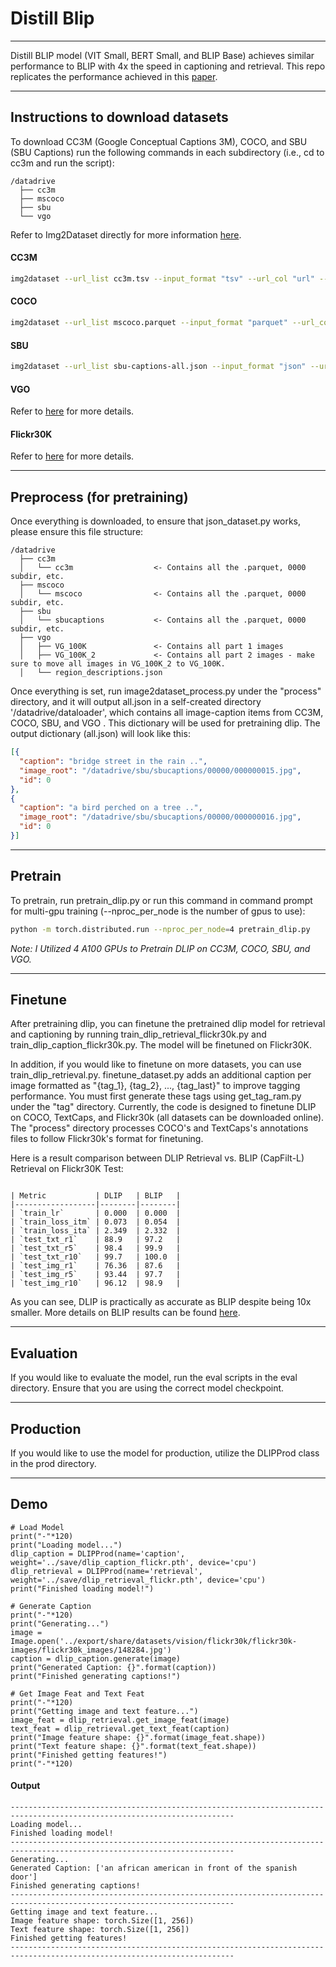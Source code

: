 # Distill Blip

----------

Distill BLIP model (VIT Small, BERT Small, and BLIP Base) achieves similar performance to BLIP with 4x the speed in captioning and retrieval. This repo replicates the performance achieved in this [paper](https://arxiv.org/abs/2308.12956).

----------

## Instructions to download datasets

To download CC3M (Google Conceptual Captions 3M), COCO, and SBU (SBU Captions) run the following commands in each subdirectory (i.e., cd to cc3m and run the script):

```
/datadrive
  ├── cc3m
  ├── mscoco
  ├── sbu
  └── vgo
```
  
Refer to Img2Dataset directly for more information [here](https://github.com/rom1504/img2dataset/blob/main/dataset_examples/cc3m.md). 

#### CC3M
```bash
img2dataset --url_list cc3m.tsv --input_format "tsv" --url_col "url" --caption_col "caption" --output_format files --output_folder cc3m --processes_count 16 --thread_count 64 --image_size 224
```
#### COCO
```bash
img2dataset --url_list mscoco.parquet --input_format "parquet" --url_col "URL" --caption_col "TEXT" --output_format files --output_folder mscoco --processes_count 16 --thread_count 64 --image_size 224
```
#### SBU 
```bash
img2dataset --url_list sbu-captions-all.json --input_format "json" --url_col "image_urls" --caption_col "captions" --output_format files --output_folder sbucaptions --processes_count 16 --thread_count 64 --image_size 224
```
#### VGO
Refer to [here](https://homes.cs.washington.edu/~ranjay/visualgenome/index.html) for more details.
#### Flickr30K
Refer to [here](https://www.kaggle.com/datasets/hsankesara/flickr-image-dataset) for more details.

----------

## Preprocess (for pretraining)
Once everything is downloaded, to ensure that json_dataset.py works, please ensure this file structure:

```
/datadrive
  ├── cc3m
  │   └── cc3m                  <- Contains all the .parquet, 0000 subdir, etc.
  ├── mscoco
  │   └── mscoco                <- Contains all the .parquet, 0000 subdir, etc.
  ├── sbu
  │   └── sbucaptions           <- Contains all the .parquet, 0000 subdir, etc.
  ├── vgo
  │   ├── VG_100K               <- Contains all part 1 images
  │   ├── VG_100K_2             <- Contains all part 2 images - make sure to move all images in VG_100K_2 to VG_100K.
  │   └── region_descriptions.json
```

Once everything is set, run image2dataset_process.py under the "process" directory, and it will output all.json in a self-created directory '/datadrive/dataloader', 
which contains all image-caption items from CC3M, COCO, SBU, and VGO . This dictionary will be used for pretraining dlip.
The output dictionary (all.json) will look like this:

```json
[{
  "caption": "bridge street in the rain ..",
  "image_root": "/datadrive/sbu/sbucaptions/00000/000000015.jpg",
  "id": 0
},
{
  "caption": "a bird perched on a tree ..",
  "image_root": "/datadrive/sbu/sbucaptions/00000/000000016.jpg",
  "id": 0
}]
```
----------
## Pretrain
To pretrain, run pretrain_dlip.py or run this command in command prompt for multi-gpu training (--nproc_per_node is the number of gpus to use):
```bash
python -m torch.distributed.run --nproc_per_node=4 pretrain_dlip.py
```
*Note: I Utilized 4 A100 GPUs to Pretrain DLIP on CC3M, COCO, SBU, and VGO.*

----------

## Finetune
After pretraining dlip, you can finetune the pretrained dlip model for retrieval and captioning by running train_dlip_retrieval_flickr30k.py and train_dlip_caption_flickr30k.py. The model will be finetuned on Flickr30K.

In addition, if you would like to finetune on more datasets, you can use train_dlip_retrieval.py. finetune_dataset.py adds an additional caption per image 
formatted as "{tag_1}, {tag_2}, ..., {tag_last}" to improve tagging performance. You must first generate these tags using get_tag_ram.py under the "tag" directory. Currently, the code is designed to finetune DLIP on COCO, TextCaps, and Flickr30k (all datasets can be downloaded online).
The "process" directory processes COCO's and TextCaps's annotations files to follow Flickr30k's format for finetuning. 

Here is a result comparison between DLIP Retrieval vs. BLIP (CapFilt-L) Retrieval on Flickr30K Test:
```

| Metric           | DLIP   | BLIP   |
|------------------|--------|--------|
| `train_lr`       | 0.000  | 0.000  |
| `train_loss_itm` | 0.073  | 0.054  |
| `train_loss_ita` | 2.349  | 2.332  |
| `test_txt_r1`    | 88.9   | 97.2   |
| `test_txt_r5`    | 98.4   | 99.9   |
| `test_txt_r10`   | 99.7   | 100.0  |
| `test_img_r1`    | 76.36  | 87.6   |
| `test_img_r5`    | 93.44  | 97.7   |
| `test_img_r10`   | 96.12  | 98.9   |

```
As you can see, DLIP is practically as accurate as BLIP despite being 10x smaller.
More details on BLIP results can be found [here](https://arxiv.org/pdf/2201.12086.pdf).

----------

## Evaluation
If you would like to evaluate the model, run the eval scripts in the eval directory. Ensure that you are using the correct model checkpoint.

----------

## Production
If you would like to use the model for production, utilize the DLIPProd class in the prod directory. 

----------
## Demo
```
# Load Model
print("-"*120)
print("Loading model...")
dlip_caption = DLIPProd(name='caption', weight='../save/dlip_caption_flickr.pth', device='cpu')
dlip_retrieval = DLIPProd(name='retrieval', weight='../save/dlip_retrieval_flickr.pth', device='cpu')
print("Finished loading model!")

# Generate Caption
print("-"*120)
print("Generating...")
image = Image.open('../export/share/datasets/vision/flickr30k/flickr30k-images/flickr30k_images/148284.jpg')
caption = dlip_caption.generate(image)
print("Generated Caption: {}".format(caption))
print("Finished generating captions!")

# Get Image Feat and Text Feat
print("-"*120)
print("Getting image and text feature...")
image_feat = dlip_retrieval.get_image_feat(image)
text_feat = dlip_retrieval.get_text_feat(caption)
print("Image feature shape: {}".format(image_feat.shape))
print("Text feature shape: {}".format(text_feat.shape))
print("Finished getting features!")
print("-"*120)
```
#### Output
```
------------------------------------------------------------------------------------------------------------------------
Loading model...
Finished loading model!
------------------------------------------------------------------------------------------------------------------------
Generating...
Generated Caption: ['an african american in front of the spanish door']
Finished generating captions!
------------------------------------------------------------------------------------------------------------------------
Getting image and text feature...
Image feature shape: torch.Size([1, 256])
Text feature shape: torch.Size([1, 256])
Finished getting features!
------------------------------------------------------------------------------------------------------------------------
```

